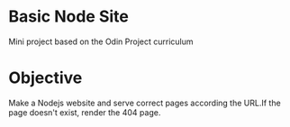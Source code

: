 # Basic Node Site 
Mini project based on the Odin Project curriculum

# Objective 
Make a Nodejs website and serve correct pages according the URL.If the page doesn't exist, render the 404 page.

